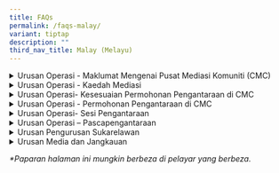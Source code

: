 ```yaml
---
title: FAQs
permalink: /faqs-malay/
variant: tiptap
description: ""
third_nav_title: Malay (Melayu)
---
```

<div data-type="detailGroup" class="isomer-accordion isomer-accordion-white">
<details class="isomer-details">
<summary>Urusan Operasi - Maklumat Mengenai Pusat Mediasi Komuniti (CMC)</summary>
<div data-type="detailsContent" class="isomer-details-content">
<blockquote>
<p>Apakah yang dilakukan oleh Pusat Mediasi Komuniti (CMC)?</p>
</blockquote>
<p>CMC, di bawah Kementerian Undang-Undang, sediakan perkhidmatan mediasi
secara percuma untuk penduduk Singapura yang ada masalah hubungan atau
pertikaian dalam komuniti.</p>
<p></p>
<blockquote>
<p>- Apakah faedah mediasi?</p>
</blockquote>
<p>Mediasi di CMC ada banyak kelebihan:</p>
<ul data-tight="true" class="tight">
<li>
<p><strong>Percuma</strong>: Tak perlu bayar apa-apa.</p>
</li>
<li>
<p><strong>Privasi terjaga</strong>: Apa yang dibincang dan siapa yang terlibat
akan dirahsiakan.</p>
</li>
<li>
<p><strong>Jimatan masa</strong>: Sesi biasanya ambil masa lebih kurang 2
jam. Dibuka hari Isnin sampai Jumaat, dan pagi Sabtu.</p>
</li>
<li>
<p><strong>Lokasi senang dicapai</strong>: Ada sesi bersemuka di Pusat Perkhidmatan
MinLaw dan 18 lokasi lain seluruh Singapura. Kalau isu tak terlalu rumit,
boleh juga buat sesi secara online.</p>
</li>
</ul>
<p></p>
<p>Tak perlu sediakan bukti untuk mohon mediasi di CMC.</p>
</div>
</details>
<details class="isomer-details">
<summary>Urusan Operasi - Kaedah Mediasi</summary>
<div data-type="detailsContent" class="isomer-details-content">
<blockquote>
<p>Di manakah mediasi CMC dijalankan?</p>
</blockquote>
<p>Mediasi CMC dijalankan di:
<br><strong>45 Maxwell Road, The URA Centre (East Wing), #07-11, Singapura 069118.</strong>
</p>
<p><strong>Mediasi yang dirujuk dan diarahkan oleh mahkamah</strong> dijalankan
pada:</p>
<ul>
<li>
<p>Hari Isnin hingga Jumaat, dari <strong>9.00 pagi hingga 1.00 tengah hari</strong>
</p>
</li>
</ul>
<p><strong>Mediasi secara sukarela</strong> dijalankan pada:</p>
<ul>
<li>
<p>Hari Isnin hingga Jumaat, dari <strong>2.00 petang hingga 6.00 petang</strong>
</p>
</li>
<li>
<p>Hari Sabtu, dari <strong>9.00 pagi hingga 1.00 tengah hari</strong>
<br>Kami <strong>ditutup pada hari Ahad dan Cuti Umum</strong>.</p>
</li>
</ul>
<p></p>
<p>Kami juga menyediakan mediasi secara sukarela di <strong>18 lokasi mediasi satelit</strong> berikut:</p>
<p>·&nbsp;&nbsp;&nbsp;&nbsp;&nbsp;&nbsp; Kelab Komuniti ACE the Place</p>
<p>·&nbsp;&nbsp;&nbsp;&nbsp;&nbsp;&nbsp; Kelab Komuniti Bedok</p>
<p>·&nbsp;&nbsp;&nbsp;&nbsp;&nbsp;&nbsp; Kelab Komuniti Ci Yuan</p>
<p>·&nbsp;&nbsp;&nbsp;&nbsp;&nbsp;&nbsp; Kelab Komuniti Clementi</p>
<p>·&nbsp;&nbsp;&nbsp;&nbsp;&nbsp;&nbsp; Kelab Komuniti Geylang Serai@Wisma
Geylang Serai</p>
<p>·&nbsp;&nbsp;&nbsp;&nbsp;&nbsp;&nbsp; Kelab Komuniti MacPherson</p>
<p>·&nbsp;&nbsp;&nbsp;&nbsp;&nbsp;&nbsp; Kelab Komuniti Nee Soon East</p>
<p>·&nbsp;&nbsp;&nbsp;&nbsp;&nbsp;&nbsp; Kelab Komuniti Paya Lebar-Kovan</p>
<p>·&nbsp;&nbsp;&nbsp;&nbsp;&nbsp;&nbsp; Kelab Komuniti Toa Payoh Barat</p>
<p>·&nbsp;&nbsp;&nbsp;&nbsp;&nbsp;&nbsp; Kelab Komuniti Telok Blangah</p>
<p>·&nbsp;&nbsp;&nbsp;&nbsp;&nbsp;&nbsp; Pusat ServiceSG One Punggol</p>
<p>·&nbsp;&nbsp;&nbsp;&nbsp;&nbsp;&nbsp; Pusat ServiceSG Our Tampines Hub</p>
<p>·&nbsp;&nbsp;&nbsp;&nbsp;&nbsp;&nbsp; ServiceSG@Kelab Komuniti Keat Hong</p>
<p>·&nbsp;&nbsp;&nbsp;&nbsp;&nbsp;&nbsp; ServiceSG Centre@Kelab Komuniti
The Frontier</p>
<p>·&nbsp;&nbsp;&nbsp;&nbsp;&nbsp;&nbsp; Pusat ServiceSG Bukit Merah</p>
<p>·&nbsp;&nbsp;&nbsp;&nbsp;&nbsp;&nbsp; Pusat ServiceSG Woodlands</p>
<p>·&nbsp;&nbsp;&nbsp;&nbsp;&nbsp;&nbsp; Pondok Polis Kejiranan Tampines
East</p>
<p>·&nbsp;&nbsp;&nbsp;&nbsp;&nbsp;&nbsp; Pondok Polis Kejiranan Tampines
North</p>
<p></p>
<blockquote>
<p>Bolehkah mediasi dijalankan melalui Zoom?</p>
</blockquote>
<p>Mediasi secara maya boleh diadakan untuk <strong>kes yang kurang rumit</strong>.</p>
</div>
</details>
<details class="isomer-details">
<summary>Urusan Operasi- Kesesuaian Permohonan Pengantaraan di CMC</summary>
<div data-type="detailsContent" class="isomer-details-content">
<blockquote>
<p>Apakah jenis pertikaian yang sesuai untuk mediasi di CMC?</p>
</blockquote>
<p>Mediasi di CMC sesuai untuk selesaikan masalah antara jiran, ahli keluarga,
kawan, rakan sekerja, tuan rumah dan penyewa – pendek kata, apa-apa pertikaian
yang libatkan hubungan peribadi. Tapi ia <strong>tak sesuai untuk kes kontrak atau urusan bisnes</strong>.</p>
<p></p>
<p>Untuk senarai penuh jenis pertikaian yang boleh dimediasikan, klik <a href="/disputes-suitable-for-mediation-malay/" rel="noopener nofollow" target="_blank">di sini</a>.</p>
<p></p>
<p></p>
<blockquote>
<p>Kenapa CMC terima permohonan tanpa buat siasatan?</p>
</blockquote>
<p>CMC tak jalankan siasatan. Kami fokus bantu pihak-pihak berbincang dengan
baik dan cari penyelesaian yang semua boleh setuju.
<br>Matlamat kami ialah bantu anda berkomunikasi secara terbuka dan capai
persetujuan bersama.</p>
<p></p>
<blockquote>
<p>Bolehkah CMC menerima kes yang melibatkan pertikaian jiran di kondominium
persendirian atau harta tanah?</p>
</blockquote>
<p>Boleh! Kami terima kes jiran dari rumah HDB dan hartanah persendirian
– termasuk kondominium dan apartmen.</p>
<p></p>
<blockquote>
<p>Perlu ke saya sediakan bukti bila mohon mediasi?</p>
</blockquote>
<p><strong>Tak perlu.</strong> Anda boleh buat permohonan tanpa sediakan bukti
apa-apa.</p>
<p></p>
<blockquote>
<p>Berapa ramai boleh hadir sesi mediasi?</p>
</blockquote>
<p>Biasanya, maksimum dua orang setiap pihak dibenarkan hadir – dengan syarat
mereka terlibat secara langsung dalam pertikaian. Untuk sesi di lokasi
satelit, hanya seorang wakil dari setiap pihak boleh hadir.</p>
<p></p>
<blockquote>
<p>Boleh ke ahli keluarga atau ejen saya datang mewakili saya?</p>
</blockquote>
<p>Boleh, jika mereka ada Surat Kuasa Wakil (Power of Attorney). Kalau tidak,
sila hubungi kami dulu.
<br>
</p>
<p>Untuk kes yang diarahkan Mahkamah, hanya individu yang disebut dalam Perintah
Mahkamah boleh hadir.</p>
<p></p>
<blockquote>
<p>Boleh ke peguam datang temankan saya masa sesi?</p>
</blockquote>
<p>Di CMC, peguam tak dibenarkan hadir dalam sesi mediasi. Kalau anda perlukan
nasihat undang-undang, sila dapatkan nasihat tu secara berasingan sebelum
sesi.</p>
</div>
</details>
<details class="isomer-details">
<summary>Urusan Operasi - Permohonan Pengantaraan di CMC</summary>
<div data-type="detailsContent" class="isomer-details-content">
<blockquote>
<p>Apa berlaku selepas saya hantar permohonan mediasi?</p>
</blockquote>
<p>Kalau anda mohon untuk sesi mediasi secara sukarela dengan CMC, inilah
apa yang akan berlaku:</p>
<ol data-tight="true" class="tight">
<li>
<p><strong>Pengesahan Permohonan: </strong>Kami akan hantar pengakuan terima
– jadi anda tahu permohonan dah diterima.</p>
</li>
<li>
<p><strong>Penilaian Kes: </strong>Kami akan semak dulu sama ada kes anda
sesuai untuk mediasi.</p>
</li>
<li>
<p><strong>Jemputan kepada Responden: </strong>Kalau kes sesuai, kami akan
jemput pihak satu lagi (Responden) untuk datang ke sesi mediasi, dan kami
juga akan maklumkan anda tentang jawapan mereka.</p>
</li>
<li>
<p><strong>Penjadualan Sesi: </strong>Kalau dua-dua pihak setuju nak datang,
kami akan tetapkan tarikh, masa dan lokasi sesi. Anda akan dapat maklumat
penuh.</p>
</li>
<li>
<p><strong>Sesi Mediasi: </strong>Pada hari sesi, anda dan Responden akan
jumpa mediator kami. Mediator akan bantu anda berdua berbincang dengan
baik dan cari jalan penyelesaian yang semua pihak boleh terima.</p>
</li>
<li>
<p><strong>Keputusan &amp; Perjanjian: </strong>Kalau ada persetujuan, mediator
akan tulis semua syarat dalam satu dokumen. Anda akan diberi masa untuk
semak sebelum tandatangan. Salinan dokumen juga akan diberi kepada anda.</p>
</li>
</ol>
<p></p>
<p><strong>Kalau tak ada persetujuan</strong>, sesi akan tamat dengan cara
yang sopan. Anda masih boleh pertimbangkan pilihan lain – contohnya, dapatkan
nasihat undang-undang atau buat permohonan di mahkamah.</p>
<p></p>
<ol start="7" data-tight="true" class="tight">
<li>
<p><strong>Tindakan Susulan</strong>
<br>Kadang-kadang, kalau sesuai, kami mungkin tawarkan sesi mediasi tambahan.</p>
</li>
</ol>
<p></p>
<p></p>
<blockquote>
<p>Jikalau Responden abaikan atau tolak jemputan CMC, apa pilihan saya? Bolehkah
saya bawa kes ini ke Tribunal Penyelesaian Pertikaian Komuniti (CDRT)?</p>
</blockquote>
<p></p>
<p><strong><u>Pertikaian Melibatkan Bukan Jiran</u></strong>
</p>
<p>Kalau Responden tolak atau langsung tak balas jemputan pengantaraan, anda
boleh pertimbangkan pilihan lain untuk selesaikan pertikaian. Ini termasuk
dapatkan nasihat undang-undang atau terus failkan permohonan di mahkamah.</p>
<p></p>
<p><strong><u>Pertikaian Melibatkan Jiran dari Tampines (Semasa Fasa Perintis)</u></strong>
</p>
<p>Kalau Responden tak setuju atau tak beri sebarang jawapan, anda boleh
minta bantuan dari <em>Unit Perhubungan Komuniti (CRU)</em>. Hubungi mereka
di 3300 3300, dari 9 pagi hingga 9 malam pada hari bekerja.</p>
<p>&nbsp;</p>
<p><strong><u>Pertikaian Melibatkan Jiran dari semua Bandar lain (Semasa Fasa Perintis)</u></strong>
</p>
<p>Kalau Responden tak beri maklum balas atau tolak jemputan, kami akan keluarkan
surat keputusan untuk anda. Lepas itu, anda boleh pilih untuk failkan tuntutan
di Tribunal Penyelesaian Pertikaian Komuniti (CDRT).</p>
</div>
</details>
<details class="isomer-details">
<summary>Urusan Operasi- Sesi Pengantaraan</summary>
<div data-type="detailsContent" class="isomer-details-content">
<blockquote>
<p>Apa yang berlaku semasa sesi mediasi?</p>
</blockquote>
<p>Beginilah aliran proses pengantaraan di CMC:</p>
<p></p>
<ul data-tight="true" class="tight">
<li>
<p><strong>Pendaftaran: </strong>Datang sekurang-kurangnya 20 minit sebelum
sesi bermula. Pegawai kami akan sambut anda, sahkan identiti semua yang
hadir, dan pastikan semuanya siap sebelum sesi dimulakan.</p>
</li>
<li>
<p><strong>Pengenalan oleh Pengantara: </strong>Pengantara kami akan jemput
anda masuk ke bilik pengantaraan. Anda dan pihak satu lagi akan duduk di
tempat yang disediakan. Sesi akan dimulakan dengan pengenalan ringkas oleh
pengantara, termasuk penerangan tentang proses pengantaraan dan beberapa
peraturan asas.</p>
</li>
<li>
<p><strong>Sesi Bersama: </strong>Pemohon akan mulakan dengan berkongsi isu-isu
utama yang ingin dibincangkan. Selepas itu, Responden pula akan beri maklum
balas. Pengantara kami akan bantu rumuskan isu-isu penting yang diketengahkan.</p>
</li>
<li>
<p><strong>Sesi Peribadi (jika perlu) : </strong>Kalau ada isu sensitif yang
lebih sesuai dibincang secara berasingan, pengantara boleh adakan sesi
peribadi dengan setiap pihak. Apa yang dikongsi dalam sesi ini akan dirahsiakan,
kecuali anda izinkan untuk dikongsikan.</p>
</li>
</ul>
<p>Pengantara boleh bergilir-gilir antara sesi bersama dan peribadi untuk
bantu cari penyelesaian yang sesuai.</p>
<p></p>
<p><strong>Penutup:</strong>
</p>
<p><u>Dengan Persetujuan</u>
<br>Jika anda dan pihak satu lagi berjaya capai persetujuan, pengantara akan
tulis semua terma dalam satu dokumen. Anda boleh semak dulu sebelum tandatangan.
Salinan perjanjian yang telah ditandatangani juga akan diberikan kepada
anda.</p>
<p></p>
<p><u>Tanpa Persetujuan</u>
<br>Kalau tak ada persetujuan, sesi akan ditamatkan secara baik. Anda masih
boleh pertimbangkan pilihan lain seperti mendapatkan nasihat undang-undang
atau memfailkan permohonan di mahkamah.</p>
<p></p>
<blockquote>
<p>Bolehkah saya merakam sesi pengantaraan?</p>
</blockquote>
<p>Tak boleh. Sesi pengantaraan di CMC adalah sulit dan dilindungi undang-undang
di bawah Akta CMC (Bab 49A). Untuk jaga kerahsiaan dan beri ruang selamat
untuk semua, rakaman video, audio atau gambar tidak dibenarkansemasa sesi.
Kalau kami dapati ada yang merakam, pihak itu akan diminta padamkan rakaman
serta-merta di hadapan pengantara atau pegawai CMC.</p>
<p></p>
<blockquote>
<p>Adakah Perjanjian Penyelesaian CMC sah dari segi undang-undang?</p>
</blockquote>
<p>Ya. Bila anda dan pihak satu lagi tandatangan perjanjian penyelesaian,
dokumen itu sah dan mengikat secara undang-undang. Anda boleh guna dokumen
itu sebagai bukti kalau ada tindakan undang-undang diambil kemudian.</p>
</div>
</details>
<details class="isomer-details">
<summary>Urusan Operasi – Pascapengantaraan</summary>
<div data-type="detailsContent" class="isomer-details-content">
<blockquote>
<p>Apa yang berlaku jika pihak lain melanggar perjanjian?</p>
</blockquote>
<p>Kalau pihak satu lagi tak ikut apa yang telah dipersetujui, anda boleh
mohon <em>pemulihan sukarela</em> sebulan selepas sesi pengantaraan terakhir.
Permohonan ini boleh dibuat melalui <a href="https://eservices.mlaw.gov.sg/cmc/mediatorsportal/direct-intake/" rel="noopener nofollow" target="_blank">borang</a> atas
talian kami, atau anda juga boleh hubungi Talian Pertanyaan MinLaw di <strong>1800 2255 529</strong> pada
waktu pejabat.</p>
<p></p>
<p><u>Kalau pertikaian anda bukan melibatkan jiran:</u>
</p>
<p>Kalau <em>pemulihan sukarela</em> tidak berjaya, anda boleh pilih untuk
teruskan dengan langkah lain – seperti mendapatkan nasihat undang-undang
atau memfailkan permohonan di Mahkamah.</p>
<p></p>
<p><u>Kalau pertikaian anda melibatkan jiran di kawasan Tampines (semasa fasa perintis):</u>
</p>
<p>Kalau Responden tak beri jawapan atau menolak, anda boleh mohon <em>Pemulihan Berarah</em> dengan
hubungi Talian Pertanyaan MinLaw di 1800 2255 529 pada waktu pejabat. Dalam
kes ini, kehadiran untuk sesi pengantaraan CMC adalah wajib untuk kedua-dua
pihak.</p>
<p></p>
<p><u>Kalau pertikaian anda melibatkan jiran di kawasan lain (semasa fasa perintis):</u>
</p>
<p>Kalau Responden menolak atau tak beri jawapan, kami akan keluarkan surat
keputusan kepada anda. Anda ada pilihan untuk failkan tuntutan di Tribunal
Penyelesaian Pertikaian Komuniti (CDRT).</p>
<p></p>
<p><em>*Sila ambil perhatian bahawa caj mungkin dikenakan untuk panggilan dari telefon bimbit.</em>
</p>
<p></p>
</div>
</details>
<details class="isomer-details">
<summary>Urusan Pengurusan Sukarelawan</summary>
<div data-type="detailsContent" class="isomer-details-content">
<blockquote>
<p>Siapakah pengantara CMC?</p>
</blockquote>
<p>Pengantara di CMC ialah <strong>sukarelawan terlatih</strong> yang dilantik
oleh Menteri Undang-Undang. Mereka telah:</p>
<ul>
<li>
<p>Dipilih dengan teliti</p>
</li>
<li>
<p>Menjalani latihan dan penilaian sebelum dilantik secara rasmi</p>
</li>
<li>
<p>Terus aktif dalam sesi mediasi secara berkala</p>
</li>
<li>
<p>Menyertai latihan berterusan untuk mengekalkan kemahiran mereka</p>
</li>
</ul>
<p></p>
<blockquote>
<p>Adakah CMC mengambil sukarelawan baharu?</p>
</blockquote>
<p>Ya! CMC mengambil pengantara sukarelawan baru setiap tahun, dan permohonan
akan ditutup pada hujung bulan September.</p>
<p>Hanya calon yang disenarai pendek akan dijemput menghadiri Temu Duga Pemilihan,
biasanya antara Oktober hingga November setiap tahun.</p>
<p></p>
<blockquote>
<p>Bagaimanakah untuk layak menjadi pengantara CMC?</p>
</blockquote>
<p>Terdapat lima peringkat untuk menjadi pengantara:</p>
<ol>
<li>
<p>Permohonan</p>
</li>
<li>
<p>Pemilihan</p>
</li>
<li>
<p>Penilaian</p>
</li>
<li>
<p>Latihan Praktikal (Apprenticeship)</p>
</li>
<li>
<p>Pelantikan Rasmi</p>
</li>
</ol>
<p>Anda boleh hantar permohonan <a href="/how-to-be-a-cmc-mediator-malay/" rel="noopener nofollow" target="_blank">di sini</a>
</p>
<p></p>
<blockquote>
<p>Siapakah yang layak memohon sebagai pengantara CMC?</p>
</blockquote>
<p>Untuk jadi pengantara sukarelawan CMC, anda perlu:</p>
<ul>
<li>
<p>Warganegara Singapura atau Penduduk Tetap Singapura</p>
</li>
<li>
<p><strong>Berumur 30 tahun dan ke atas</strong>
</p>
</li>
<li>
<p><strong>Fasih dalam Bahasa Inggeris</strong>, lisan dan tulisan</p>
</li>
<li>
<p>Boleh bertutur dalam bahasa atau dialek tempatan</p>
</li>
<li>
<p>Biasa menggunakan <strong>Zoom</strong> untuk sesi mediasi</p>
</li>
<li>
<p>Aktif dalam kerja komuniti atau kesukarelawanan</p>
</li>
<li>
<p><strong>Mempunyai Akreditasi Tahap 1 daripada Singapore International Mediation Institute (SIMI)</strong> dalam
tempoh 2 tahun terakhir</p>
</li>
<li>
<p>Berminat untuk menyumbang kepada masyarakat yang harmoni dan beradab</p>
</li>
</ul>
<p>Permohonan boleh dihantar <a href="/how-to-be-a-cmc-mediator-malay/" rel="noopener nofollow" target="_blank">di sini</a>.</p>
</div>
</details>
<details class="isomer-details">
<summary>Urusan Media dan Jangkauan</summary>
<div data-type="detailsContent" class="isomer-details-content">
<blockquote>
<p>Saya ingin meminta taklimat oleh CMC.</p>
</blockquote>
<p>Sila hubungi Talian Pertanyaan MinLaw di 1800 2255* 529 semasa waktu pejabat
atau serahkan permintaan anda menggunakan borang dalam talian&nbsp;<a href="https://eservices.mlaw.gov.sg/enquiry/" rel="noopener noreferrer nofollow" target="_blank"><u>di sini</u></a>.</p>
<p><em>*Sila ambil perhatian bahawa caj masa siaran mungkin dikenakan untuk panggilan yang dibuat daripada telefon mudah alih.</em>
</p>
<p></p>
<blockquote>
<p>Di manakah saya boleh mendapatkan laporan atau statistik yang berkaitan
tentang CMC?</p>
</blockquote>
<p>Untuk statistik berkaitan CMC tertentu, anda boleh menghantar permintaan
menggunakan borang dalam talian&nbsp;<a href="https://eservices.mlaw.gov.sg/enquiry/" rel="noopener noreferrer nofollow" target="_blank"><u>di sini</u></a>.</p>
<p></p>
<blockquote>
<p>Saya ingin mengadakan wawancara media.</p>
</blockquote>
<p>Sila hubungi Talian Pertanyaan MinLaw di 1800 2255 529* semasa waktu pejabat
atau hantar permintaan anda menggunakan borang dalam talian&nbsp;<a href="https://eservices.mlaw.gov.sg/enquiry/" rel="noopener noreferrer nofollow" target="_blank"><u>di sini&nbsp;</u></a>dengan
menyatakan sebab dan tujuan permintaan anda.</p>
<p><em>*Sila ambil perhatian bahawa caj masa siaran mungkin dikenakan untuk panggilan yang dibuat daripada telefon mudah alih.</em>
</p>
<p></p>
<blockquote>
<p>Saya ingin bekerjasama dengan CMC dalam satu acara. Siapakah yang saya
boleh hubungi?</p>
</blockquote>
<p>Sila hubungi Talian Pertanyaan MinLaw di 1800 2255 529* semasa waktu pejabat
atau hantar permintaan anda menggunakan borang dalam talian&nbsp;<a href="https://eservices.mlaw.gov.sg/enquiry/" rel="noopener noreferrer nofollow" target="_blank"><u>di sini&nbsp;</u></a>dengan
menyatakan sebab dan tujuan permintaan anda.</p>
<p><em>*Sila ambil perhatian bahawa caj masa siaran mungkin dikenakan untuk panggilan yang dibuat daripada telefon mudah alih.</em>
</p>
<p></p>
<blockquote>
<p>Agensi saya ingin meminta sandaran CMC.</p>
</blockquote>
<p>Sila hubungi Talian Pertanyaan MinLaw di 1800 2255 529* semasa waktu pejabat
atau hantar permintaan anda menggunakan borang dalam talian&nbsp;<a href="https://eservices.mlaw.gov.sg/enquiry/" rel="noopener noreferrer nofollow" target="_blank"><u>di sini</u></a>.</p>
<p><em>*Sila ambil perhatian bahawa caj masa siaran mungkin dikenakan untuk panggilan yang dibuat daripada telefon mudah alih.</em>
</p>
</div>
</details>
</div>
<p><em>*Paparan halaman ini mungkin berbeza di pelayar yang berbeza.</em>
</p>
<p></p>